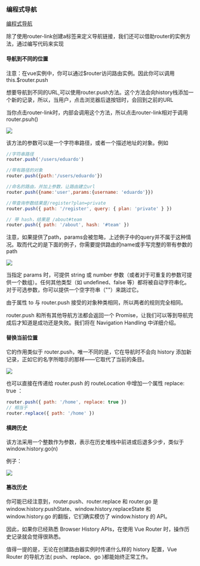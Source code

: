 ### 编程式导航
[编程式导航](https://router.vuejs.org/zh/guide/essentials/navigation.html)

<p>除了使用router-link创建a标签来定义导航链接，我们还可以借助router的实例方法，通过编写代码来实现</p>

#### 导航到不同的位置
<p>注意：在vue实例中，你可以通过$router访问路由实例。因此你可以调用this.$router.push</p>

<p>想要导航到不同的URL,可以使用router.push方法。这个方法会向history栈添加一个新的记录，所以，当用户，点击浏览器后退按钮时，会回到之前的URL</p>

<p>当你点击router-link时，内部会调用这个方法，所以点击router-link相对于调用router.psuh()</p>

<img src="@assets/vue3/biancheng.png"/>

<p>该方法的参数可以是一个字符串路径，或者一个描述地址的对象。例如</p>

```js
//字符串路径
router.push('/users/eduardo')

//带有路径的对象
router.push({path:'/users/eduardo'})

//命名的路由，并加上参数，让路由建立url
router.push({name:'user',params:{username: 'eduardo'}})

//带查询参数结果是/register?plan=private
router.push({ path: '/register', query: { plan: 'private' } })

// 带 hash，结果是 /about#team
router.push({ path: '/about', hash: '#team' })
```

<p>注意，如果提供了path，params会被忽略，上述例子中的query并不属于这种情况。取而代之的是下面的例子，你需要提供路由的name或手写完整的带有参数的path</p>

<img src="@assets/vue3/params.png"/>

<p>当指定 params 时，可提供 string 或 number 参数（或者对于可重复的参数可提供一个数组）。任何其他类型（如 undefined、false 等）都将被自动字符串化。对于可选参数，你可以提供一个空字符串（""）来跳过它。

由于属性 to 与 router.push 接受的对象种类相同，所以两者的规则完全相同。

router.push 和所有其他导航方法都会返回一个 Promise，让我们可以等到导航完成后才知道是成功还是失败。我们将在 Navigation Handling 中详细介绍。</p>

#### 替换当前位置

<p>它的作用类似于 router.push，唯一不同的是，它在导航时不会向 history 添加新记录，正如它的名字所暗示的那样——它取代了当前的条目。</p>

<img src="@assets/vue3/history.png"/>
<p>也可以直接在传递给 router.push 的 routeLocation 中增加一个属性 replace: true ：</p>

```js
router.push({ path: '/home', replace: true })
// 相当于
router.replace({ path: '/home' })
```

#### 横跨历史
<p>该方法采用一个整数作为参数，表示在历史堆栈中前进或后退多少步，类似于window.history.go(n)

例子：
</p>
<img src="@assets/vue3/historygo.png"/>

#### 篡改历史
<p>
你可能已经注意到，router.push、router.replace 和 router.go 是 window.history.pushState、window.history.replaceState 和 window.history.go 的翻版，它们确实模仿了 window.history 的 API。

因此，如果你已经熟悉 Browser History APIs，在使用 Vue Router 时，操作历史记录就会觉得很熟悉。

值得一提的是，无论在创建路由器实例时传递什么样的 history 配置，Vue Router 的导航方法( push、replace、go )都能始终正常工作。</p>